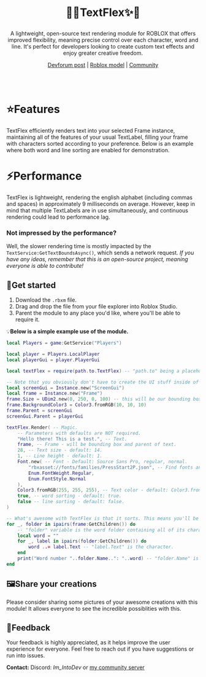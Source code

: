 # <p align="center">🎨✨TextFlex✨🎨</p>
<p align="center">A lightweight, open-source text rendering module for ROBLOX that offers improved flexibility, meaning precise control over each character, word and line. It's perfect for developers looking to create custom text effects and enjoy greater creative freedom.</p>
<div align="center">

[Devforum post]() | [Roblox model](https://create.roblox.com/store/asset/138658986432597/TextFlex) | [Community](https://discord.gg/R9hp2vbpP5)

</div>
<br><br/>

# ⭐**Features**
TextFlex efficiently renders text into your selected Frame instance, maintaining all of the features of your usual TextLabel, filling your frame with characters sorted according to your preference. Below is an example where both word and line sorting are enabled for demonstration.

# ⚡**Performance**
TextFlex is lightweight, rendering the english alphabet (including commas and spaces) in approximately 9 milliseconds on average. However, keep in mind that multiple TextLabels are in use simultaneously, and continuous rendering could lead to performance lag.

### **Not impressed by the performance?**
Well, the slower rendering time is mostly impacted by the `TextService:GetTextBoundsAsync()`, which sends a network request.
*If you have any ideas, remember that this is an open-source project, meaning everyone is able to contribute!*

## 🚀Get started
1. Download the `.rbxm` file.
2. Drag and drop the file from your file explorer into Roblox Studio.
3. Parent the module to any place you'd like, where you'll be able to require it.

💡**Below is a simple example use of the module.**
```lua
local Players = game:GetService("Players")

local player = Players.LocalPlayer
local playerGui = player.PlayerGui

local textFlex = require(path.to.TextFlex) -- "path.to" being a placeholder, so replace with actual path.

-- Note that you obviously don't have to create the UI stuff inside of a script. It can be premade in the editor, which is optimal anyways.
local screenGui = Instance.new("ScreenGui")
local frame = Instance.new("Frame")
frame.Size = UDim2.new(0, 250, 0, 100) -- this will be our bounding box size of the text.
frame.BackgroundColor3 = Color3.fromRGB(10, 10, 10)
frame.Parent = screenGui
screenGui.Parent = playerGui

textFlex.Render( -- Magic.
	-- Parameters with defaults are NOT required.
	"Hello there! This is a test.", -- Text.
	frame, -- Frame - will be bounding box and parent of text.
	28, -- Text size - default: 14.
	1, -- Line height - default: 1.
	Font.new( -- Font - Default: Source Sans Pro, regular, normal.
		"rbxasset://fonts/families/PressStart2P.json", -- Find fonts and their urls at https://create.roblox.com/docs/reference/engine/datatypes/Font.
		Enum.FontWeight.Regular,
		Enum.FontStyle.Normal
	),
	Color3.fromRGB(255, 255, 255), -- Text color - default: Color3.fromRGB(0, 0, 0).
	true, -- word sorting - default: true.
	false -- line sorting - default: false.
)

-- What's awesome with TextFlex is that it sorts. This means you'll be able to access and individually modify every character, word and line. In this case we only turned on word sorting.
for _, folder in ipairs(frame:GetChildren()) do
	-- "folder" variable is the word folder containing all of its characters.
	local word = ""
	for _, label in ipairs(folder:GetChildren()) do
		word ..= label.Text -- "label.Text" is the character.
	end
	print("Word number "..folder.Name..": "..word) -- "folder.Name" is the index of the word - this means you can access specific words by looking for the index: frame[tostring(index_here)].
end
```

## 🖼️Share your creations
Please consider sharing some pictures of your awesome creations with this module! It allows everyone to see the incredible possiblities with this.

## 💬Feedback
Your feedback is highly appreciated, as it helps improve the user experience for everyone. Feel free to reach out if you have suggestions or run into issues.

**Contact:** Discord: *Im_IntoDev* or [my community server](https://discord.gg/R9hp2vbpP5)
